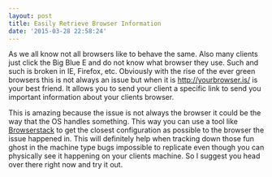 ```yaml
---
layout: post
title: Easily Retrieve Browser Information
date: '2015-03-28 22:58:24'
---
```


As we all know not all browsers like to behave the same.  Also many clients just click the Big Blue E and do not know what browser they use.  Such and such is broken in IE, Firefox, etc. Obviously with the rise of the ever green browsers this is not always an issue but when it is http://yourbrowser.is/ is your best friend.  It allows you to send your client a specific link to send you important information about your clients browser. 

This is amazing because the issue is not always the browser it could be the way that the OS handles something. This way you can use a tool like [Browserstack](http://www.browserstack.com/) to get the closest configuration as possible to the browser the issue happened in. This will definitely help when tracking down those fun ghost in the machine type bugs impossible to replicate even though you can physically see it happening on your clients machine. So I suggest you head over there right now and try it out.